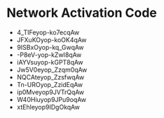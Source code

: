 # Network Activation Code
* 4_TIFeyop-ko7ecqAw
* JFXuKOyop-koOK4qAw
* 9ISBxOyop-kq_GwqAw
* -P8eV-yop-kZwI8qAw
* iAYVsuyop-kGPT8qAw
* Jw5V0eyop_Zzqm0qAw
* NQCAteyop_ZzsfwqAw
* Tn-UROyop_ZzidEqAw
* ip0Mveyop9JVTrQqAw
* W40Hiuyop9JPu9oqAw
* xtEhleyop9IDgOkqAw